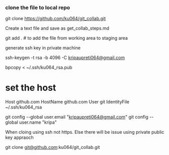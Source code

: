 ### clone the file to local repo

git clone https://github.com/ku064/git_collab.git

Create a text file and save as get_collab_steps.md

git add .  # to add the file from working area to staging area 


generate ssh key in private machine 

ssh-keygen -t rsa -b 4096 -C kripaupreti064@gmail.com

bpcopy < ~/.ssh/ku064_rsa.pub

# set the host

Host github.com
  HostName github.com
  User git
  IdentityFile ~/.ssh/ku064_rsa

git config --global user.email "kripaupreti064@gmail.com"
git config --global user.name "kripa"


When cloing using ssh not https. Else there will be issue using  private public key appraoch 


 git clone git@github.com:ku064/git_collab.git
